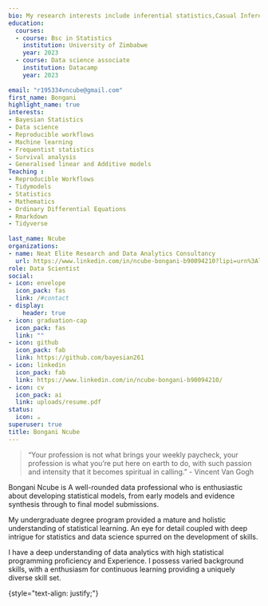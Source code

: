 ```yaml
---
bio: My research interests include inferential statistics,Casual Inference,Public Health,Survival Analysis,Reproducible research,bayesian modeling,Machine learning and mathematical modeling.
education:
  courses:
  - course: Bsc in Statistics 
    institution: University of Zimbabwe
    year: 2023
  - course: Data science associate
    institution: Datacamp
    year: 2023
  
email: "r195334vncube@gmail.com"
first_name: Bongani
highlight_name: true
interests:
- Bayesian Statistics
- Data science
- Reproducible workflows
- Machine learning
- Frequentist statistics
- Survival analysis
- Generalised linear and Additive models
Teaching : 
- Reproducible Workflows
- Tidymodels
- Statistics
- Mathematics
- Ordinary Differential Equations
- Rmarkdown
- Tidyverse
     
last_name: Ncube
organizations:
- name: Neat Elite Research and Data Analytics Consultancy
  url: https://www.linkedin.com/in/ncube-bongani-b90094210?lipi=urn%3Ali%3Apage%3Ad_flagship3_profile_view_base_contact_details%3BpaDWGozmRq2WTWFfYSq4MA%3D%3D
role: Data Scientist
social:
- icon: envelope
  icon_pack: fas
  link: /#contact
- display:
    header: true
- icon: graduation-cap
  icon_pack: fas
  link: ""
- icon: github
  icon_pack: fab
  link: https://github.com/bayesian261
- icon: linkedin
  icon_pack: fab
  link: https://www.linkedin.com/in/ncube-bongani-b90094210/
- icon: cv
  icon_pack: ai
  link: uploads/resume.pdf
status:
  icon: ☕️
superuser: true
title: Bongani Ncube 
---
```

> “Your profession is not what brings your weekly paycheck, your profession is what you’re put here on earth to do, with such passion and intensity that it becomes spiritual in calling.” - Vincent Van Gogh

Bongani Ncube is A well-rounded data professional who is enthusiastic about developing statistical models, from early models and evidence synthesis through to final model submissions.

My undergraduate degree program provided a mature and holistic understanding of statistical learning. An eye for detail coupled with deep intrigue for statistics and data science spurred on the development of skills.

I have a deep understanding of data analytics with high statistical programming proficiency and Experience. I possess varied background skills, with a enthusiasm for continuous learning providing a uniquely diverse skill set.

{style="text-align: justify;"}
